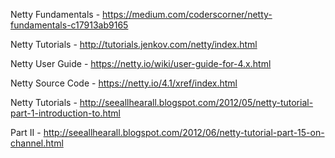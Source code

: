Netty Fundamentals - https://medium.com/coderscorner/netty-fundamentals-c17913ab9165

Netty Tutorials - http://tutorials.jenkov.com/netty/index.html

Netty User Guide - https://netty.io/wiki/user-guide-for-4.x.html

Netty Source Code - https://netty.io/4.1/xref/index.html

Netty Tutorials - http://seeallhearall.blogspot.com/2012/05/netty-tutorial-part-1-introduction-to.html

Part II - http://seeallhearall.blogspot.com/2012/06/netty-tutorial-part-15-on-channel.html



